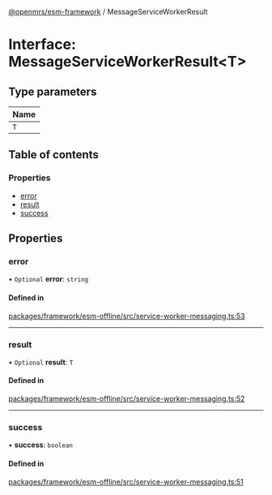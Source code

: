 [@openmrs/esm-framework](../API.md) / MessageServiceWorkerResult

# Interface: MessageServiceWorkerResult<T\>

## Type parameters

| Name |
| :------ |
| `T` |

## Table of contents

### Properties

- [error](MessageServiceWorkerResult.md#error)
- [result](MessageServiceWorkerResult.md#result)
- [success](MessageServiceWorkerResult.md#success)

## Properties

### error

• `Optional` **error**: `string`

#### Defined in

[packages/framework/esm-offline/src/service-worker-messaging.ts:53](https://github.com/openmrs/openmrs-esm-core/blob/master/packages/framework/esm-offline/src/service-worker-messaging.ts#L53)

___

### result

• `Optional` **result**: `T`

#### Defined in

[packages/framework/esm-offline/src/service-worker-messaging.ts:52](https://github.com/openmrs/openmrs-esm-core/blob/master/packages/framework/esm-offline/src/service-worker-messaging.ts#L52)

___

### success

• **success**: `boolean`

#### Defined in

[packages/framework/esm-offline/src/service-worker-messaging.ts:51](https://github.com/openmrs/openmrs-esm-core/blob/master/packages/framework/esm-offline/src/service-worker-messaging.ts#L51)
